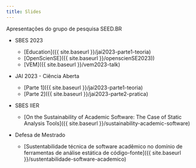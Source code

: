 ```yaml
---
title: Slides
---
```


Apresentações do grupo de pesquisa SEED.BR

* SBES 2023
   * [Education]({{ site.baseurl }}/jai2023-parte1-teoria)
   * [OpenScienSE]({{ site.baseurl }}/openscienSE2023))
   * [VEM]({{ site.baseurl }}/vem2023-talk)

* JAI 2023 - Ciência Aberta
   * [Parte 1]({{ site.baseurl }}/jai2023-parte1-teoria)
   * [Parte 2]({{ site.baseurl }}/jai2023-parte2-pratica)

* SBES IIER
   * [On the Sustainability of Academic Software: The Case of Static Analysis Tools]({{ site.baseurl }}/sustainability-academic-software)

* Defesa de Mestrado
   * [Sustentabilidade técnica de software acadêmico no domínio de ferramentas de análise estática de código-fonte]({{ site.baseurl }}/sustentabilidade-software-academico)
